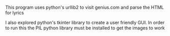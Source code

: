 This program uses python's urllib2 to visit genius.com and parse the HTML for lyrics

I also explored python's tkinter library to create a user friendly GUI. In order to run this the PIL python library must be installed to get the images to work
